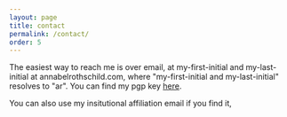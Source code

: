 ```yaml
---
layout: page
title: contact
permalink: /contact/
order: 5
---
```


The easiest way to reach me is over email, at my-first-initial and my-last-initial at annabelrothschild.com, where "my-first-initial and my-last-initial" resolves to "ar". You can find my pgp key [here]().

You can also use my insitutional affiliation email if you find it, 